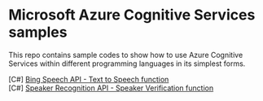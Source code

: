 # Microsoft Azure Cognitive Services samples
This repo contains sample codes to show how to use Azure Cognitive Services within different programming languages in its simplest forms.

[C#] [Bing Speech API - Text to Speech function](./TextToSpeech.cs)  
[C#] [Speaker Recognition API - Speaker Verification function](./SpeakerVerification.cs)